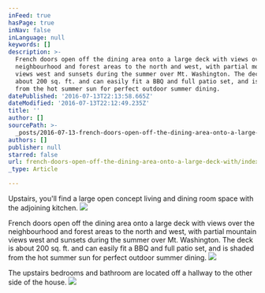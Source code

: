 ```yaml
---
inFeed: true
hasPage: true
inNav: false
inLanguage: null
keywords: []
description: >-
  French doors open off the dining area onto a large deck with views over the
  neighbourhood and forest areas to the north and west, with partial mountain
  views west and sunsets during the summer over Mt. Washington. The deck is
  about 200 sq. ft. and can easily fit a BBQ and full patio set, and is shaded
  from the hot summer sun for perfect outdoor summer dining. 
datePublished: '2016-07-13T22:13:58.665Z'
dateModified: '2016-07-13T22:12:49.235Z'
title: ''
author: []
sourcePath: >-
  _posts/2016-07-13-french-doors-open-off-the-dining-area-onto-a-large-deck-with.md
authors: []
publisher: null
starred: false
url: french-doors-open-off-the-dining-area-onto-a-large-deck-with/index.html
_type: Article

---
```

Upstairs, you'll find a large open concept living and dining room space with the adjoining kitchen. ![](https://the-grid-user-content.s3-us-west-2.amazonaws.com/4367ebbe-3072-4d76-9602-ab5163abb24f.jpg)

French doors open off the dining area onto a large deck with views over the neighbourhood and forest areas to the north and west, with partial mountain views west and sunsets during the summer over Mt. Washington. The deck is about 200 sq. ft. and can easily fit a BBQ and full patio set, and is shaded from the hot summer sun for perfect outdoor summer dining. ![](https://the-grid-user-content.s3-us-west-2.amazonaws.com/d3886fd0-0575-4699-853f-ed9a28cf6bbd.jpg)

The upstairs bedrooms and bathroom are located off a hallway to the other side of the house.
![](https://the-grid-user-content.s3-us-west-2.amazonaws.com/6df65332-6aae-4114-b578-86b873a38bb8.jpg)